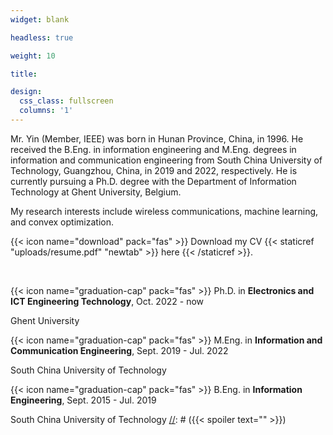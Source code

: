 ```yaml
---
widget: blank

headless: true

weight: 10

title:

design:
  css_class: fullscreen
  columns: '1'
---
```



Mr. Yin (Member, IEEE) was born in Hunan Province, China, in 1996. He received the B.Eng. in information engineering and M.Eng. degrees in information and communication engineering from South China University of Technology, Guangzhou, China, in 2019 and 2022, respectively. He is currently pursuing a Ph.D. degree with the Department of Information Technology at Ghent University, Belgium.

My research interests include wireless communications, machine learning, and convex optimization.

{{< icon name="download" pack="fas" >}} Download my CV {{< staticref "uploads/resume.pdf" "newtab" >}} here {{< /staticref >}}.

<br>


{{< icon name="graduation-cap" pack="fas" >}} Ph.D. in **Electronics and ICT Engineering Technology**, Oct. 2022 - now

Ghent University

{{< icon name="graduation-cap" pack="fas" >}} M.Eng. in **Information and Communication Engineering**, Sept. 2019 - Jul. 2022

South China University of Technology

[//]: # ({{< spoiler text="" >}})

[//]: # (- Deep Learning: 91 )

[//]: # (- Information Theory: 93)

[//]: # (- Modern Digital Signal Processing: 92)

[//]: # (- Methods of Optimization: 93)

[//]: # (- Numerical Analysis: 95)

[//]: # (- Security of Information and Communication Networks: 96)

[//]: # ({{< /spoiler >}})

{{< icon name="graduation-cap" pack="fas" >}} B.Eng. in **Information Engineering**, Sept. 2015 - Jul. 2019

South China University of Technology
[//]: # ({{< spoiler text="" >}})

[//]: # (- Linear Algebra & Analytic Geometry: 100 )

[//]: # (- Probability & Mathematical Statistics: 95)

[//]: # (- Signals and Systems: 97)

[//]: # (- Analog Electronics: 97)

[//]: # (- Basic Theory of Information: 93)

[//]: # (- Software Engineering: 91)

[//]: # ({{< /spoiler >}})
